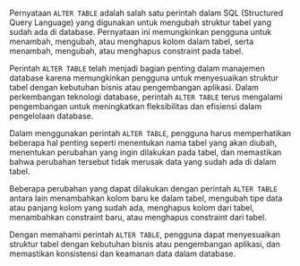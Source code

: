 Pernyataan `ALTER TABLE` adalah salah satu perintah dalam SQL (Structured Query Language) yang digunakan untuk mengubah struktur tabel yang sudah ada di database. Pernyataan ini memungkinkan pengguna untuk menambah, mengubah, atau menghapus kolom dalam tabel, serta menambah, mengubah, atau menghapus constraint pada tabel.

Perintah `ALTER TABLE` telah menjadi bagian penting dalam manajemen database karena memungkinkan pengguna untuk menyesuaikan struktur tabel dengan kebutuhan bisnis atau pengembangan aplikasi. Dalam perkembangan teknologi database, perintah `ALTER TABLE` terus mengalami pengembangan untuk meningkatkan fleksibilitas dan efisiensi dalam pengelolaan database.

Dalam menggunakan perintah `ALTER TABLE`, pengguna harus memperhatikan beberapa hal penting seperti menentukan nama tabel yang akan diubah, menentukan perubahan yang ingin dilakukan pada tabel, dan memastikan bahwa perubahan tersebut tidak merusak data yang sudah ada di dalam tabel.

Beberapa perubahan yang dapat dilakukan dengan perintah `ALTER TABLE` antara lain menambahkan kolom baru ke dalam tabel, mengubah tipe data atau panjang kolom yang sudah ada, menghapus kolom dari tabel, menambahkan constraint baru, atau menghapus constraint dari tabel.

Dengan memahami perintah `ALTER TABLE`, pengguna dapat menyesuaikan struktur tabel dengan kebutuhan bisnis atau pengembangan aplikasi, dan memastikan konsistensi dan keamanan data dalam database.